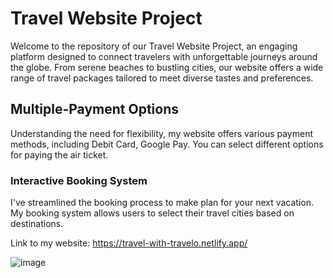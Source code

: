 # Travel Website Project
Welcome to the repository of our Travel Website Project, an engaging platform designed to connect travelers
with unforgettable journeys around the globe. From serene beaches to bustling cities, our website offers a wide range of travel
packages tailored to meet diverse tastes and preferences.

## Multiple-Payment Options
Understanding the need for flexibility, my website offers various payment methods, including Debit Card, Google Pay.
You can select different options for paying the air ticket.

### Interactive Booking System
I've streamlined the booking process to make plan for your next vacation. My  booking system allows users to select their travel cities based on destinations.

Link to my website: https://travel-with-travelo.netlify.app/

![image](https://github.com/Hemil-Gandhi/Travel-website/assets/133656333/2b9c5036-8207-46f6-9465-8d28b8845731)
